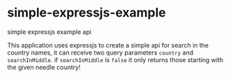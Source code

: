 # simple-expressjs-example
simple expressjs example api

This application uses expressjs to create a simple api for search in the country names, it can receive two query parameters `country` and `searchInMiddle`.
if `searchInMiddle` is `false` it only returns those starting with the given needle country!
